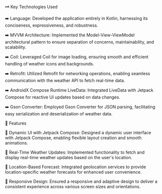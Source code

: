 🗝️ Key Technologies Used

➡️ Language: Developed the application entirely in Kotlin, harnessing its conciseness, expressiveness, and robustness.

➡️ MVVM Architecture: Implemented the Model-View-ViewModel architectural pattern to ensure separation of concerns, maintainability, and scalability.

➡️ Coil: Leveraged Coil for image loading, ensuring smooth and efficient handling of weather icons and backgrounds.

➡️ Retrofit: Utilized Retrofit for networking operations, enabling seamless communication with the weather API to fetch real-time data.

➡️ AndroidX Compose Runtime LiveData: Integrated LiveData with Jetpack Compose for reactive UI updates based on data changes.

➡️ Gson Converter: Employed Gson Converter for JSON parsing, facilitating easy serialization and deserialization of weather data.



💠 Features

🌟 Dynamic UI with Jetpack Compose: Designed a dynamic user interface with Jetpack Compose, enabling flexible layout creation and smooth animations.

🌟 Real-Time Weather Updates: Implemented functionality to fetch and display real-time weather updates based on the user's location.

🌟 Location-Based Forecast: Integrated geolocation services to provide location-specific weather forecasts for enhanced user convenience.

🌟 Responsive Design: Ensured a responsive and adaptive design to deliver a consistent experience across various screen sizes and orientations.
